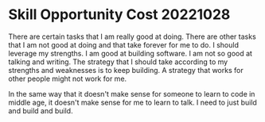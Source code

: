 # Skill Opportunity Cost 20221028

There are certain tasks that I am really good at doing. There are other tasks that I am not good at doing and that take forever for me to do. I should leverage my strengths. I am good at building software. I am not so good at talking and writing. The strategy that I should take according to my strengths and weaknesses is to keep building. A strategy that works for other people might not work for me.

In the same way that it doesn't make sense for someone to learn to code in middle age, it doesn't make sense for me to learn to talk. I need to just build and build and build.
